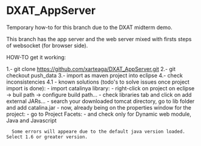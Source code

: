 DXAT_AppServer
==============

Temporary how-to for this branch due to the DXAT midterm demo.

This branch has the app server and the web server mixed with firsts steps of websocket (for browser side).

HOW-TO get it working:

1.- git clone https://github.com/xarteaga/DXAT_AppServer.git
2.- git checkout push_data
3.- import as maven project into eclipse
4.- check inconsistencies
4.1 - known solutions (todo's to solve issues once project import is done):
      - import catalinya library:
          - right-click on project on eclipse -> buil path -> configure build path...
          - check libraries tab and click on add external JARs...
          - search your downloaded tomcat directory, go to lib folder and add catalina.jar
      - now, already being on the properties window for the project:
          - go to Project Facets:
              - and check only for Dynamic web module, Java and Javascript
              
      Some errors will appeare due to the default java version loaded. Select 1.6 or greater version.
      
      
